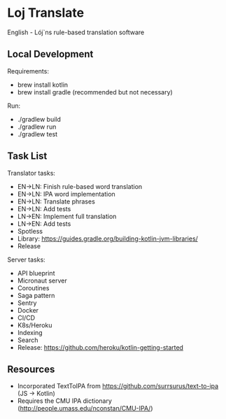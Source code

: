 # Loj Translate

English - Lój`ns rule-based translation software

## Local Development

Requirements:

* brew install kotlin
* brew install gradle (recommended but not necessary)

Run:

* ./gradlew build
* ./gradlew run
* ./gradlew test

## Task List

Translator tasks:

* EN->LN: Finish rule-based word translation
* EN->LN: IPA word implementation
* EN->LN: Translate phrases
* EN->LN: Add tests
* LN->EN: Implement full translation
* LN->EN: Add tests
* Spotless
* Library: https://guides.gradle.org/building-kotlin-jvm-libraries/
* Release

Server tasks:

* API blueprint
* Micronaut server
* Coroutines
* Saga pattern
* Sentry
* Docker
* CI/CD
* K8s/Heroku
* Indexing
* Search
* Release: https://github.com/heroku/kotlin-getting-started

## Resources

* Incorporated TextToIPA from https://github.com/surrsurus/text-to-ipa (JS -> Kotlin)
* Requires the CMU IPA dictionary (http://people.umass.edu/nconstan/CMU-IPA/)
